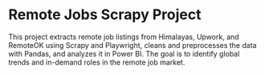 # Remote Jobs Scrapy Project
This project extracts remote job listings from Himalayas, Upwork, and RemoteOK using Scrapy and Playwright, cleans and preprocesses the data with Pandas, and analyzes it in Power BI. The goal is to identify global trends and in-demand roles in the remote job market.
